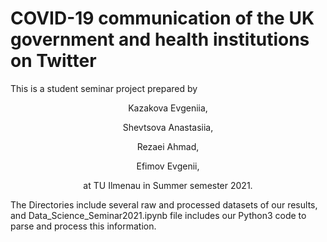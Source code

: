 # COVID-19 communication of the UK government and health institutions on Twitter


This is a student seminar project prepared by  
<p align="center">
  Kazakova Evgeniia,
</p>
<p align="center">
  Shevtsova Anastasiia,
</p>
<p align="center">
  Rezaei Ahmad,
</p>
<p align="center">
  Efimov Evgenii,
</p>
<p align="center">
  at TU Ilmenau in Summer semester 2021.
</p>


The Directories include several raw and processed datasets of our results, and Data_Science_Seminar2021.ipynb file includes our Python3 code to parse and process this information.
